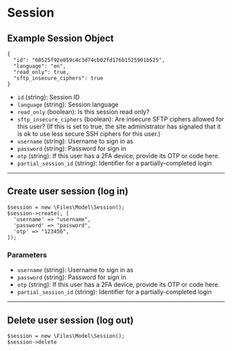 # Session

## Example Session Object

```
{
  "id": "60525f92e859c4c3d74cb02fd176b1525901b525",
  "language": "en",
  "read_only": true,
  "sftp_insecure_ciphers": true
}
```

* `id` (string): Session ID
* `language` (string): Session language
* `read_only` (boolean): Is this session read only?
* `sftp_insecure_ciphers` (boolean): Are insecure SFTP ciphers allowed for this user? (If this is set to true, the site administrator has signaled that it is ok to use less secure SSH ciphers for this user.)
* `username` (string): Username to sign in as
* `password` (string): Password for sign in
* `otp` (string): If this user has a 2FA device, provide its OTP or code here.
* `partial_session_id` (string): Identifier for a partially-completed login

---

## Create user session (log in)

```
$session = new \Files\Model\Session();
$session->create(, [
  'username' => "username",
  'password' => "password",
  'otp' => "123456",
]);
```


### Parameters

* `username` (string): Username to sign in as
* `password` (string): Password for sign in
* `otp` (string): If this user has a 2FA device, provide its OTP or code here.
* `partial_session_id` (string): Identifier for a partially-completed login

---

## Delete user session (log out)

```
$session = new \Files\Model\Session();
$session->delete
```

